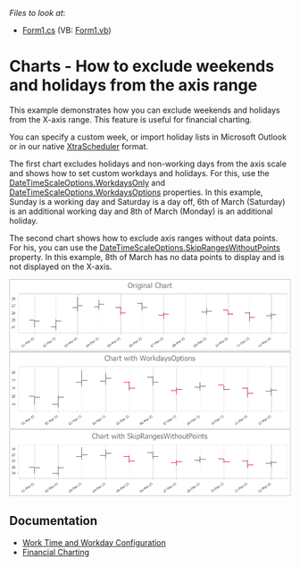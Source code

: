 <!-- default file list -->
*Files to look at*:

* [Form1.cs](./CS/WeekendsExclusion/Form1.cs) (VB: [Form1.vb](./VB/WeekendsExclusion/Form1.vb))
<!-- default file list end -->
# Charts - How to exclude weekends and holidays from the axis range

This example demonstrates how you can exclude weekends and holidays from the X-axis range. This feature is useful for financial charting.

You can specify a custom week, or import holiday lists in Microsoft Outlook or in our native [XtraScheduler](https://docs.devexpress.com/WindowsForms/1729/controls-and-libraries/scheduler/visual-elements/scheduler-control) format.

The first chart excludes holidays and non-working days from the axis scale and shows how to set custom workdays and holidays. For this, use the [DateTimeScaleOptions.WorkdaysOnly](https://docs.devexpress.com/CoreLibraries/DevExpress.XtraCharts.DateTimeScaleOptions.WorkdaysOnly) and [DateTimeScaleOptions.WorkdaysOptions](https://docs.devexpress.com/CoreLibraries/DevExpress.XtraCharts.DateTimeScaleOptions.WorkdaysOptions) properties. In this example, Sunday is a working day and Saturday is a day off, 6th of March (Saturday) is an additional working day and 8th of March (Monday) is an additional holiday.

The second chart shows how to exclude axis ranges without data points. For his, you can use the [DateTimeScaleOptions.SkipRangesWithoutPoints](https://docs.devexpress.com/CoreLibraries/DevExpress.XtraCharts.DateTimeScaleOptions.SkipRangesWithoutPoints) property. In this example, 8th of March has no data points to display and is not displayed on the X-axis.

![](chart.png)

## Documentation

- [Work Time and Workday Configuration](https://docs.devexpress.com/WindowsForms/16474/controls-and-libraries/chart-control/data-representation/work-time-and-workday-configuration)
- [Financial Charting](https://docs.devexpress.com/WindowsForms/8946/controls-and-libraries/chart-control/data-representation/financial-charting)